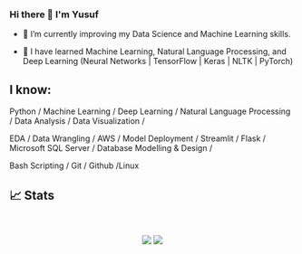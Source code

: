 ### Hi there 👋 I'm Yusuf


- 🔭 I’m currently improving my Data Science and Machine Learning skills.

- 🌱 I have learned Machine Learning, Natural Language Processing, and Deep Learning (Neural Networks | TensorFlow | Keras | NLTK | PyTorch)


## I know:

Python / Machine Learning / Deep Learning / Natural Language Processing / Data Analysis / Data Visualization /

EDA / Data Wrangling / AWS / Model Deployment / Streamlit / Flask / Microsoft SQL Server / Database Modelling & Design / 

Bash Scripting / Git / Github /Linux 


## 📈 Stats

</p>
<br>
<p align="center">
    <a><img align="center" src="https://github-readme-stats.vercel.app/api?username=ycyusufcan&count_private=true&show_icons=true&theme=vue"/></a>
    <a><img align="center" src="https://github-readme-stats.vercel.app/api/top-langs/?username=aumitcaliskan&theme=vue&hide=tex,java,css"/></a>
</p>
